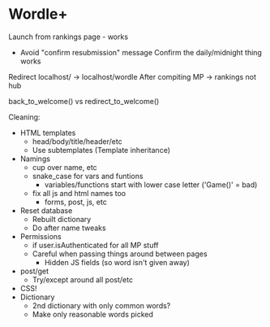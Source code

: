 # Wordle+

Launch from rankings page - works
- Avoid "confirm resubmission" message
Confirm the daily/midnight thing works

Redirect localhost/ -> localhost/wordle
After compiting MP -> rankings not hub

back_to_welcome() vs redirect_to_welcome()

Cleaning:
- HTML templates
    - head/body/title/header/etc
    - Use subtemplates (Template inheritance)
- Namings
    - cup over name, etc
    - snake_case for vars and funtions
        - variables/functions start with lower case letter ('Game()' = bad)
    - fix all js and html names too
        - forms, post, js, etc
- Reset database
    - Rebuilt dictionary
    - Do after name tweaks
- Permissions
    - if user.isAuthenticated for all MP stuff
    - Careful when passing things around between pages
        - Hidden JS fields (so word isn't given away)
- post/get
    - Try/except around all post/etc
- CSS!
- Dictionary
    - 2nd dictionary with only common words?
    - Make only reasonable words picked